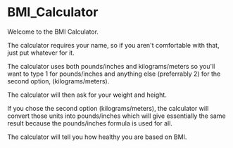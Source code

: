 # BMI_Calculator

Welcome to the BMI Calculator.

The calculator requires your name, so if you aren't comfortable with that, just put whatever for it.

The calculator uses both pounds/inches and kilograms/meters so you'll want to type 1 for pounds/inches 
and anything else (preferrably 2) for the second option, (kilograms/meters).

The calculator will then ask for your weight and height. 

If you chose the second option (kilograms/meters), the calculator will convert those units into pounds/inches 
which will give essentially the same result because the pounds/inches formula is used for all.

The calculator will tell you how healthy you are based on BMI.